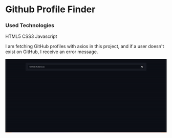<h1>Github Profile Finder</h1>
<h3>Used Technologies</h3>
<p>HTML5 CSS3 Javascript</p>
<p>I am fetching GitHub profiles with axios in this project, and if a user doesn't exist on GitHub, I receive an error message.</p>
<img src="/images/ekran.gif">